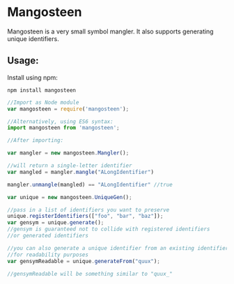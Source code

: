 # Mangosteen

Mangosteen is a very small symbol mangler. It also supports generating unique identifiers.

## Usage:

Install using npm:

```
npm install mangosteen
```

```javascript
//Import as Node module
var mangosteen = require('mangosteen');

//Alternatively, using ES6 syntax:
import mangosteen from 'mangosteen';

//After importing:

var mangler = new mangosteen.Mangler();

//will return a single-letter identifier
var mangled = mangler.mangle("ALongIdentifier") 

mangler.unmangle(mangled) == "ALongIdentifier" //true

var unique = new mangosteen.UniqueGen();

//pass in a list of identifiers you want to preserve
unique.registerIdentifiers(["foo", "bar", "baz"]);
var gensym = unique.generate();
//gensym is guaranteed not to collide with registered identifiers
//or generated identifiers

//you can also generate a unique identifier from an existing identifier
//for readability purposes
var gensymReadable = unique.generateFrom("quux");

//gensymReadable will be something similar to "quux_"
```
